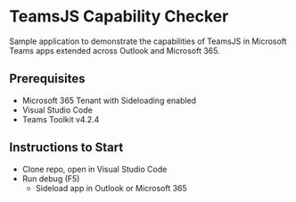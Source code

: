 # TeamsJS Capability Checker

Sample application to demonstrate the capabilities of TeamsJS in Microsoft Teams apps extended across Outlook and Microsoft 365.

## Prerequisites

- Microsoft 365 Tenant with Sideloading enabled
- Visual Studio Code
- Teams Toolkit v4.2.4

## Instructions to Start

- Clone repo, open in Visual Studio Code
- Run debug (F5)
  - Sideload app in Outlook or Microsoft 365
